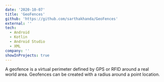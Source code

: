 ```yaml
---
date: '2020-10-07'
title: 'GeoFences'
github: 'https://github.com/sarthakhanda/GeoFences'
external: ''
tech:
  - Android
  - Kotlin
  - Android Studio
  - XML
company: ''
showInProjects: true
---
```


A geofence is a virtual perimeter defined by GPS or RFID around a real world area. Geofences can be created with a radius around a point location.
